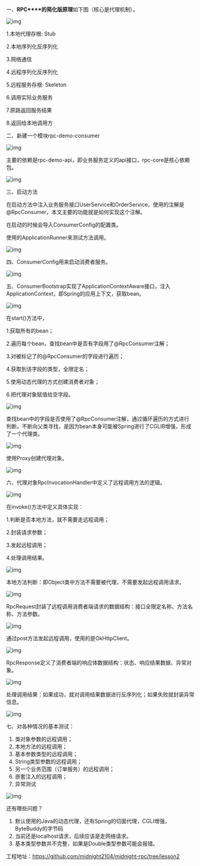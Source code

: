 

一、**RPC****的简化版原理**如下图（核心是代理机制）。

![img](https://qxjtjpi1tsf.feishu.cn/space/api/box/stream/download/asynccode/?code=M2FjZDhlMGE1NjBmMDBjMTgyYzc2NTBhZmEzZjcwYTVfRDdqYWxDcUd3OUxGOXFKMWo5NWE0TkNxc2RuU2xxeE1fVG9rZW46U0lDQWJLR2Rqb2c0eGd4MFh3dmNlRVlibnpnXzE3MTA2NTY5NDY6MTcxMDY2MDU0Nl9WNA)

1.本地代理存根: Stub

2.本地序列化反序列化

3.网络通信

4.远程序列化反序列化

5.远程服务存根: Skeleton

6.调用实际业务服务

7.原路返回服务结果

8.返回给本地调用方

二、新建一个模块rpc-demo-consumer

![img](https://qxjtjpi1tsf.feishu.cn/space/api/box/stream/download/asynccode/?code=NGFjMDlhYzA1OGFjZjQ4ZmNlMWQzMTlhNGVkNGYwZWJfeG8xaGZ2cWhLTUFtdkxMdjNoeEJMbGd1akluRWlEU1ZfVG9rZW46SUpxOGJ4eTlFb1FndVp4bGJPa2M3a1NIbmpoXzE3MTA2NTY5NDY6MTcxMDY2MDU0Nl9WNA)

主要的依赖是rpc-demo-api，即业务服务定义的api接口，rpc-core是核心依赖包。

![img](https://qxjtjpi1tsf.feishu.cn/space/api/box/stream/download/asynccode/?code=MmMzNmVhNWY4MTQ4ODBhZWFkODFlNzJiYmRkYTFlODFfOEhwaVE2ZUpTTDBONFNja2phd0s1bU9BcHJhTWdVZWZfVG9rZW46TUgweWJYU21ub3h3dG54ODM1dmNYOENzbndLXzE3MTA2NTY5NDY6MTcxMDY2MDU0Nl9WNA)

三、启动方法

在启动方法中注入业务服务接口UserService和OrderService，使用的注解是@RpcConsumer，本文主要的功能就是如何实现这个注解。

在启动的时候会导入ConsumerConfig的配置类。

使用的ApplicationRunner来测试方法调用。

![img](https://qxjtjpi1tsf.feishu.cn/space/api/box/stream/download/asynccode/?code=YWYzMjQxNmY3OTRkYjhkYjQ5ODBhMWM0YzdmZjg0MjFfMnZyQzRFckxuT3FXSUVNUUtqOG13VHR4SFFUMnNIN2VfVG9rZW46UmFYSGJ4MlVnbzk5YkF4VFU3WGNWU1RvbnVmXzE3MTA2NTY5NDY6MTcxMDY2MDU0Nl9WNA)

四、ConsumerConfig用来启动消费者服务。

![img](https://qxjtjpi1tsf.feishu.cn/space/api/box/stream/download/asynccode/?code=MmI5YzZjYzVhNzUxYmZjZmVmNzI5YTc5NjQzYTkwMWJfbE54cU83bjZ1Qlh6eWVCbWRiZDR1NFBKQVh2SGpzQ1hfVG9rZW46QVlRdGJNNVQ0b1JKdmJ4TE4zNGNNZjNabjJlXzE3MTA2NTY5NDY6MTcxMDY2MDU0Nl9WNA)

五、ConsumerBootstrap实现了ApplicationContextAware接口，注入ApplicationContext，即Spring的应用上下文，获取bean。

![img](https://qxjtjpi1tsf.feishu.cn/space/api/box/stream/download/asynccode/?code=MDg2ZDEzMjhmMzIzM2Y2ZWMwMzRiNWVlN2Y0ZTVjYzZfS1cxVnVQVzlrOVFVbXlZSk9BUkg1Q21XOHpkcFh0dUZfVG9rZW46UFdqT2JCUDdib29DMkZ4YTFvM2NqdTM1bmxjXzE3MTA2NTY5NDY6MTcxMDY2MDU0Nl9WNA)

在start()方法中，

1.获取所有的bean；

2.遍历每个bean，查找bean中是否有字段用了@RpcConsumer注解；

3.对被标记了的@RpcConsumer的字段进行遍历；

4.获取到该字段的类型，全限定名；

5.使用动态代理的方式创建消费者对象；

6.把代理对象赋值给空字段。

![img](https://qxjtjpi1tsf.feishu.cn/space/api/box/stream/download/asynccode/?code=NDZjOWVhMzJkMTc5MjMxYmJmMWZmMzNjY2ZhM2Q1MDNfNWpGa1FFSVhiVGhFWmFQSXFjQmFGNUN6NWpub2h2ZkhfVG9rZW46SXlGeWIxejV4b1FDbEx4VTZxNGM1YkQ2blFkXzE3MTA2NTY5NDY6MTcxMDY2MDU0Nl9WNA)

查找bean中的字段是否使用了@RpcConsumer注解，通过循环遍历的方式进行判断。不断向父类寻找，是因为bean本身可能被Spring进行了CGLIB增强，形成了一个代理类。

![img](https://qxjtjpi1tsf.feishu.cn/space/api/box/stream/download/asynccode/?code=OGU4MGM1ZDU3ZWNjNjk0YTE3OGNmOTdjNzY2ZjNhZjZfZFREa3JralJNbFJQN01rQXVCZ01TZ2U1NE85WENEejZfVG9rZW46SmN2Z2JTQVpNb0JXM054anRUQWNBYTRLbnhCXzE3MTA2NTY5NDY6MTcxMDY2MDU0Nl9WNA)

使用Proxy创建代理对象。

![img](https://qxjtjpi1tsf.feishu.cn/space/api/box/stream/download/asynccode/?code=NDBjNmFjYTk4MTQ2ZjUzMzdjZTRjMmZlZDJhMDc1ZmVfSzFOS3VOSzhHM1Q1cGFKaTdBNEpJNEZRSGVRbVg1dmhfVG9rZW46THlybGI0NTRTb3M4REZ4QUQ4a2NCdW0zbldnXzE3MTA2NTY5NDY6MTcxMDY2MDU0Nl9WNA)

六、代理对象RpcInvocationHandler中定义了远程调用方法的逻辑。

![img](https://qxjtjpi1tsf.feishu.cn/space/api/box/stream/download/asynccode/?code=N2U5ZmJiOTNiYjZhNmU4ZDM2ZTc5MWM4NDNiNzY5ZGRfSDZ6azdtMFdlb1BnOXhYbjJyeG14dkFNU1Z6NFNZQWdfVG9rZW46TTREemJhRWwzb2c0OFB4aGVrNmN1dUZ5bkpjXzE3MTA2NTY5NDY6MTcxMDY2MDU0Nl9WNA)

在invoke()方法中定义具体实现： 

1.判断是否本地方法，就不需要走远程调用；

2.封装请求参数；

3.发起远程调用；

4.处理调用结果。

![img](https://qxjtjpi1tsf.feishu.cn/space/api/box/stream/download/asynccode/?code=MTZlMDFkM2QxOTc3YjZkZmQ3Y2RmMWZhMGRlN2UxODlfMHJKOFJOcHNGQ0dhaEp5OUFIdDJwN3M0UG9EV2hmVFhfVG9rZW46RmF0ZGJtcU9qbzlGRzF4QllkMGN2RUNhbkVPXzE3MTA2NTY5NDY6MTcxMDY2MDU0Nl9WNA)

本地方法判断：即Object类中方法不需要被代理，不需要发起远程调用请求。

![img](https://qxjtjpi1tsf.feishu.cn/space/api/box/stream/download/asynccode/?code=ODNlOThhMzUyMTAyMjQ2YjIwZDVkMjcwNzZkMzYwNmZfYm16VDUzaEZ4Q2xoQ2IyMkt5b29aQ0FPenI2anV6Rm1fVG9rZW46RDdTV2JDY1Rqb2psdTd4cFNCSGNVaVB5bnhiXzE3MTA2NTY5NDY6MTcxMDY2MDU0Nl9WNA)

RpcRequest封装了远程调用消费者端请求的数据结构：接口全限定名称、方法名称、方法参数。

![img](https://qxjtjpi1tsf.feishu.cn/space/api/box/stream/download/asynccode/?code=M2E0ZmVjNDM4MmI4NjBiYWQyM2M1ZDc5ODhmN2YxNzlfVHBMU292OHZIOU9KUEFtMldsUTdSS2tQMWVtdGlhU0NfVG9rZW46Skg0OWJjMXpmbzhneld4d29UUGM2d3pybkFkXzE3MTA2NTY5NDY6MTcxMDY2MDU0Nl9WNA)

通过post方法发起远程调用，使用的是OkHttpClient。

![img](https://qxjtjpi1tsf.feishu.cn/space/api/box/stream/download/asynccode/?code=YjQ5Zjc3ZjI0OGY0ZTMyMWRkYWZlYWZkZTg1YzY5NmFfU1EzY2Rjd0o5MjdNN0E1MVl0ZVN3TnpMNVZGZEtzRjRfVG9rZW46TXhLaGJsY21qb2l2eFF4YXMyZGN2aEVWbkhoXzE3MTA2NTY5NDY6MTcxMDY2MDU0Nl9WNA)

RpcResponse定义了消费者端的响应体数据结构：状态、响应结果数据、异常对象。

![img](https://qxjtjpi1tsf.feishu.cn/space/api/box/stream/download/asynccode/?code=MDc5NzRkNTk0MDg3MTgxOWZlMjMzOTJhNmI5NzUyOTRfWmpReTNjYWZFeG9uN3dud0toTWdjZjFkOVduN09Ka2hfVG9rZW46R1NzRGI4NjFRb0V0MU94ZU5mUmM5b2VBbmJmXzE3MTA2NTY5NDY6MTcxMDY2MDU0Nl9WNA)

处理调用结果：如果成功，就对调用结果数据进行反序列化；如果失败就封装异常信息。

![img](https://qxjtjpi1tsf.feishu.cn/space/api/box/stream/download/asynccode/?code=YzQwNTI3YzY3OWY2Njc4YzY2Yzg3NTFmMzRiZjM1OGZfUnhYeEt0ZUljM3ZEcmFZbWhZSVEzZ3lLTjBlaGtLMGJfVG9rZW46WUtlTGJFakVzb01nTXF4VE1jWmNIMlJ3bk5oXzE3MTA2NTY5NDY6MTcxMDY2MDU0Nl9WNA)

七、对各种情况的基本测试：

1. 类对象参数的远程调用；
2. 本地方法的远程调用；
3. 基本参数类型的远程调用；
4. String类型参数的远程调用；
5. 另一个业务范围（订单服务）的远程调用；
6. 嵌套注入的远程调用；
7. 异常测试

![img](https://qxjtjpi1tsf.feishu.cn/space/api/box/stream/download/asynccode/?code=Yzk1OTQ1MTczOGZmNTE0MzMxNjM4ODEyOWUxMTA4OThfQnRETDc3Z3gyS3JRUk9HbnJlcmo1MVE4U0pXWVBFczhfVG9rZW46UHpQN2JlYUF3bzlxbWN4VGhRamNkaHdPbk9iXzE3MTA2NTY5NDY6MTcxMDY2MDU0Nl9WNA)

还有哪些问题？

1. 默认使用的Java的动态代理，还有Spring的切面代理，CGLI增强，ByteBuddy的字节码
2. 当前还是localhost请求，后续应该是走网络请求。
3. 基本类型参数并不完整，如果是Double类型参数可能会报错。



工程地址：https://github.com/midnight2104/midnight-rpc/tree/lesson2